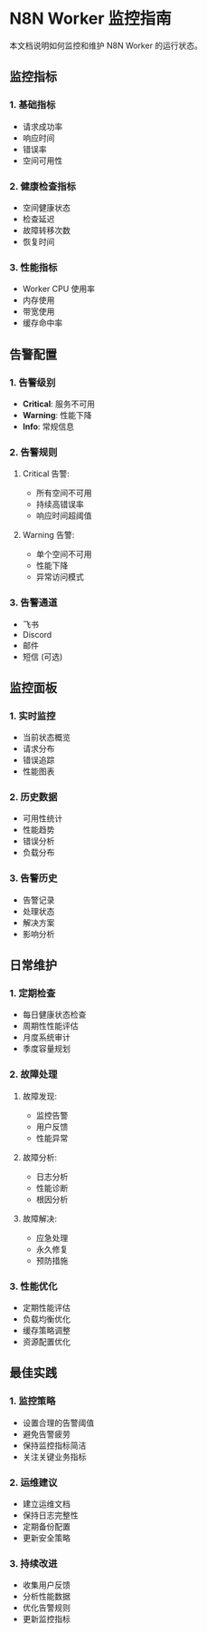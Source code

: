 # N8N Worker 监控指南

本文档说明如何监控和维护 N8N Worker 的运行状态。

## 监控指标

### 1. 基础指标

- 请求成功率
- 响应时间
- 错误率
- 空间可用性

### 2. 健康检查指标

- 空间健康状态
- 检查延迟
- 故障转移次数
- 恢复时间

### 3. 性能指标

- Worker CPU 使用率
- 内存使用
- 带宽使用
- 缓存命中率

## 告警配置

### 1. 告警级别

- **Critical**: 服务不可用
- **Warning**: 性能下降
- **Info**: 常规信息

### 2. 告警规则

1. Critical 告警:
   - 所有空间不可用
   - 持续高错误率
   - 响应时间超阈值

2. Warning 告警:
   - 单个空间不可用
   - 性能下降
   - 异常访问模式

### 3. 告警通道

- 飞书
- Discord
- 邮件
- 短信 (可选)

## 监控面板

### 1. 实时监控

- 当前状态概览
- 请求分布
- 错误追踪
- 性能图表

### 2. 历史数据

- 可用性统计
- 性能趋势
- 错误分析
- 负载分布

### 3. 告警历史

- 告警记录
- 处理状态
- 解决方案
- 影响分析

## 日常维护

### 1. 定期检查

- 每日健康状态检查
- 周期性性能评估
- 月度系统审计
- 季度容量规划

### 2. 故障处理

1. 故障发现:
   - 监控告警
   - 用户反馈
   - 性能异常

2. 故障分析:
   - 日志分析
   - 性能诊断
   - 根因分析

3. 故障解决:
   - 应急处理
   - 永久修复
   - 预防措施

### 3. 性能优化

- 定期性能评估
- 负载均衡优化
- 缓存策略调整
- 资源配置优化

## 最佳实践

### 1. 监控策略

- 设置合理的告警阈值
- 避免告警疲劳
- 保持监控指标简洁
- 关注关键业务指标

### 2. 运维建议

- 建立运维文档
- 保持日志完整性
- 定期备份配置
- 更新安全策略

### 3. 持续改进

- 收集用户反馈
- 分析性能数据
- 优化告警规则
- 更新监控指标 